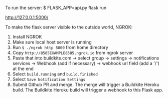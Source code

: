 To run the server:
$ FLASK_APP=api.py flask run

http://127.0.0.1:5000/

To make the flask server visible to the outside world, NGROK:
1. Install NGROK
1. Make sure local host server is running
1. Run `$ ./ngrok http 5000` from home directory
1. Copy `http://8585EXAMPLE8585.ngrok.io` from ngrok server
1. Paste that into buildkite.com -> select group -> settings -> notifications services -> Webhook (add if necessary) -> webhook url field (add a '/') at the end
1. Select `build.running` and `build.finished`
1. Select `Save Notification Settings`
1. Submit Github PR and merge. The merge will trigger a Buildkite Heroku build. The Buildkite Heroku build will trigger a webhook to this Flask app.
